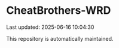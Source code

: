 # CheatBrothers-WRD

Last updated: 2025-06-16 10:04:30

This repository is automatically maintained.
